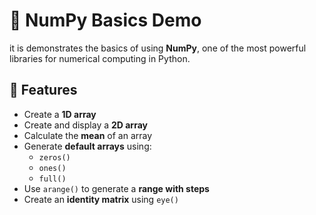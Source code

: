 # 🧮 NumPy Basics Demo

it is demonstrates the basics of using **NumPy**, one of the most powerful libraries for numerical computing in Python.

## 📌 Features

- Create a **1D array**
- Create and display a **2D array**
- Calculate the **mean** of an array
- Generate **default arrays** using:
  - `zeros()`
  - `ones()`
  - `full()`
- Use `arange()` to generate a **range with steps**
- Create an **identity matrix** using `eye()`

